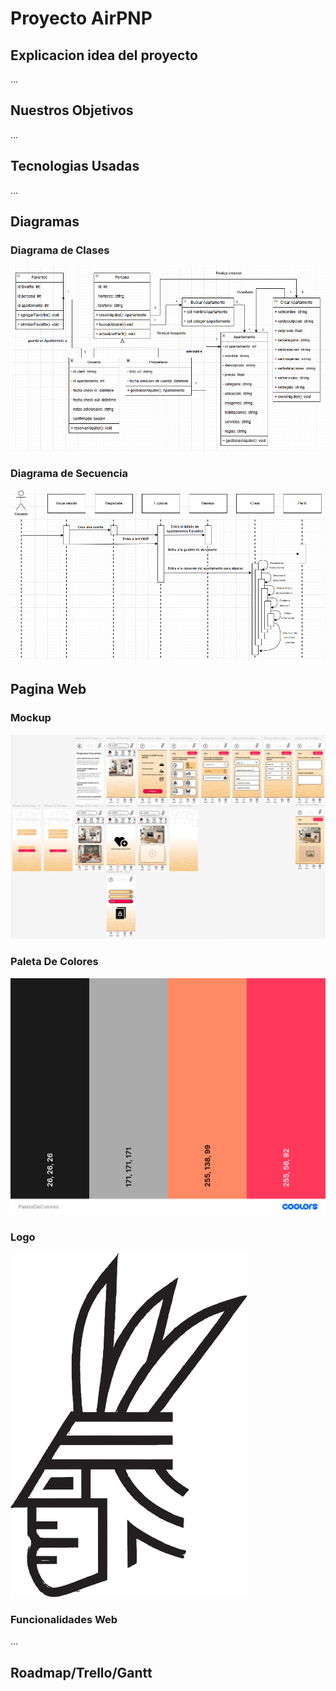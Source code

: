 # Proyecto AirPNP
## Explicacion idea del proyecto
...
## Nuestros Objetivos
...
## Tecnologias Usadas
...
## Diagramas
### Diagrama de Clases
![Descripción de la imagen](Media/DiagramaDeClases.png)
### Diagrama de Secuencia
![Descripción de la imagen](Media/DiagramaDeSecuencia.png)
## Pagina Web
### Mockup
![Descripción de la imagen](Media/Mockup.png)
### Paleta De Colores
![Descripción de la imagen](Media/PaletaDeColores.png)
### Logo
![Descripción de la imagen](Media/inca3.1.png)
### Funcionalidades Web
...
## Roadmap/Trello/Gantt
